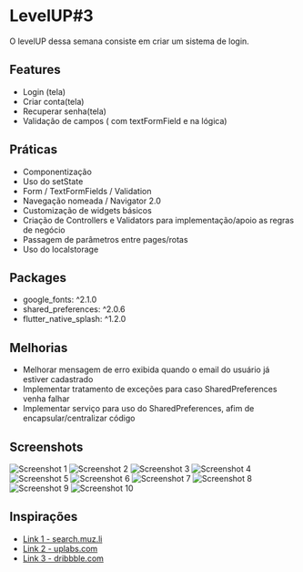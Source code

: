# LevelUP#3

O levelUP dessa semana consiste em criar um sistema de login.

## Features

- Login (tela)
- Criar conta(tela)
- Recuperar senha(tela)
- Validação de campos ( com textFormField e na lógica)

## Práticas

- Componentização
- Uso do setState
- Form / TextFormFields / Validation
- Navegação nomeada / Navigator 2.0
- Customização de widgets básicos
- Criação de Controllers e Validators para implementação/apoio as regras de negócio 
- Passagem de parâmetros entre pages/rotas
- Uso do localstorage

## Packages 

- google_fonts: ^2.1.0 
- shared_preferences: ^2.0.6
- flutter_native_splash: ^1.2.0


## Melhorias

- Melhorar mensagem de erro exibida quando o email do usuário já estiver cadastrado
- Implementar tratamento de exceções para caso SharedPreferences venha falhar
- Implementar serviço para uso do SharedPreferences, afim de encapsular/centralizar código

## Screenshots
 
![Screenshot 1](screenshots/screen1.png)
![Screenshot 2](screenshots/screen2.png)
![Screenshot 3](screenshots/screen3.png)
![Screenshot 4](screenshots/screen4.png)
![Screenshot 5](screenshots/screen5.png)
![Screenshot 6](screenshots/screen7.png)
![Screenshot 7](screenshots/screen8.png)
![Screenshot 8](screenshots/screen9.png)
![Screenshot 9](screenshots/screen10.png)
![Screenshot 10](screenshots/screen11.png)


## Inspirações

- [Link 1 - search.muz.li](https://search.muz.li/NWZjNTk4ZGMz)
- [Link 2 - uplabs.com](https://www.uplabs.com/posts/butrfly-social-ui-kit-sign-in-sign-up)
- [Link 3 - dribbble.com](https://dribbble.com/shots/6443653-Register-Steps-Mobile-App/attachments/6443653-Register-Steps-Mobile-App?mode=media)
